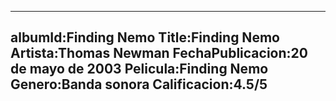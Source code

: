 ---
albumId:Finding Nemo
Title:Finding Nemo
Artista:Thomas Newman
FechaPublicacion:20 de mayo de 2003
Pelicula:Finding Nemo
Genero:Banda sonora
Calificacion:4.5/5
---